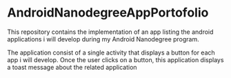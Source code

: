 # AndroidNanodegreeAppPortofolio
This repository contains the implementation of an app listing the android applications i  will develop 
during my Android Nanodegree program.

The application consist of a single activity that displays a button for each app i will develop.
Once the user clicks on a button, this application displays a toast message about the related application
